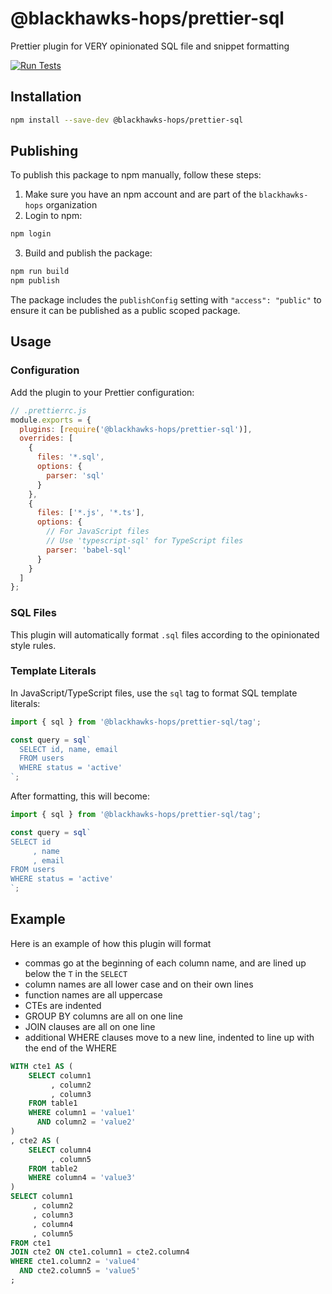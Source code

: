 # @blackhawks-hops/prettier-sql

Prettier plugin for VERY opinionated SQL file and snippet formatting

[![Run Tests](https://github.com/blackhawks-hops/prettier-sql/actions/workflows/test.yml/badge.svg)](https://github.com/blackhawks-hops/prettier-sql/actions/workflows/test.yml)

## Installation

```bash
npm install --save-dev @blackhawks-hops/prettier-sql
```

## Publishing


To publish this package to npm manually, follow these steps:

1. Make sure you have an npm account and are part of the `blackhawks-hops` organization
2. Login to npm:
```bash
npm login
```

3. Build and publish the package:
```bash
npm run build
npm publish
```

The package includes the `publishConfig` setting with `"access": "public"` to ensure it can be published as a public scoped package.


## Usage

### Configuration

Add the plugin to your Prettier configuration:

```js
// .prettierrc.js
module.exports = {
  plugins: [require('@blackhawks-hops/prettier-sql')],
  overrides: [
    {
      files: '*.sql',
      options: {
        parser: 'sql'
      }
    },
    {
      files: ['*.js', '*.ts'],
      options: {
        // For JavaScript files
        // Use 'typescript-sql' for TypeScript files
        parser: 'babel-sql'
      }
    }
  ]
};
```

### SQL Files

This plugin will automatically format `.sql` files according to the opinionated style rules.

### Template Literals

In JavaScript/TypeScript files, use the `sql` tag to format SQL template literals:

```javascript
import { sql } from '@blackhawks-hops/prettier-sql/tag';

const query = sql`
  SELECT id, name, email
  FROM users
  WHERE status = 'active'
`;
```

After formatting, this will become:

```javascript
import { sql } from '@blackhawks-hops/prettier-sql/tag';

const query = sql`
SELECT id
     , name
     , email
FROM users
WHERE status = 'active'
`;
```


## Example
Here is an example of how this plugin will format
- commas go at the beginning of each column name, and are lined up below the `T` in the `SELECT`
- column names are all lower case and on their own lines
- function names are all uppercase
- CTEs are indented
- GROUP BY columns are all on one line
- JOIN clauses are all on one line
- additional WHERE clauses move to a new line, indented to line up with the end of the WHERE

```sql
WITH cte1 AS (
    SELECT column1
         , column2
         , column3
    FROM table1
    WHERE column1 = 'value1'
      AND column2 = 'value2'
)
, cte2 AS (
    SELECT column4
         , column5
    FROM table2
    WHERE column4 = 'value3'
)
SELECT column1
     , column2
     , column3
     , column4
     , column5
FROM cte1
JOIN cte2 ON cte1.column1 = cte2.column4
WHERE cte1.column2 = 'value4'
  AND cte2.column5 = 'value5'
;
```
